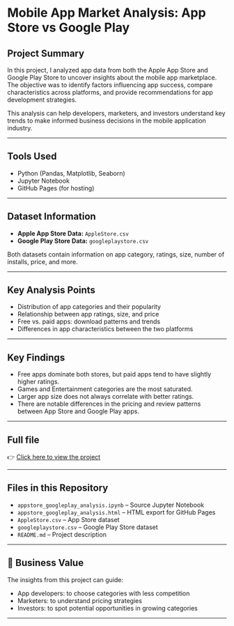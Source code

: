 # Mobile App Market Analysis: App Store vs Google Play

## Project Summary
In this project, I analyzed app data from both the Apple App Store and Google Play Store to uncover insights about the mobile app marketplace. The objective was to identify factors influencing app success, compare characteristics across platforms, and provide recommendations for app development strategies.

This analysis can help developers, marketers, and investors understand key trends to make informed business decisions in the mobile application industry.

---

## Tools Used
- Python (Pandas, Matplotlib, Seaborn)
- Jupyter Notebook
- GitHub Pages (for hosting)

---

## Dataset Information
- **Apple App Store Data:** `AppleStore.csv`
- **Google Play Store Data:** `googleplaystore.csv`
  
Both datasets contain information on app category, ratings, size, number of installs, price, and more.

---

## Key Analysis Points
- Distribution of app categories and their popularity
- Relationship between app ratings, size, and price
- Free vs. paid apps: download patterns and trends
- Differences in app characteristics between the two platforms

---

## Key Findings
- Free apps dominate both stores, but paid apps tend to have slightly higher ratings.
- Games and Entertainment categories are the most saturated.
- Larger app size does not always correlate with better ratings.
- There are notable differences in the pricing and review patterns between App Store and Google Play apps.

---

## Full file
👉 [Click here to view the project](https://minhha-online.github.io/Profitable-App-Profiles/appstore_googleplay_analysis.html)

---

## Files in this Repository
- `appstore_googleplay_analysis.ipynb` – Source Jupyter Notebook
- `appstore_googleplay_analysis.html` – HTML export for GitHub Pages
- `AppleStore.csv` – App Store dataset
- `googleplaystore.csv` – Google Play Store dataset
- `README.md` – Project description

---

## 📌 Business Value
The insights from this project can guide:
- App developers: to choose categories with less competition
- Marketers: to understand pricing strategies
- Investors: to spot potential opportunities in growing categories

---
